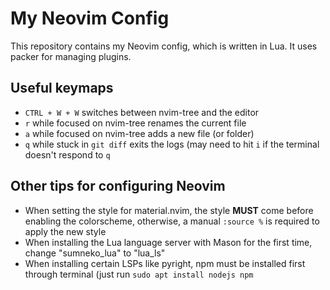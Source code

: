 # My Neovim Config

This repository contains my Neovim config, which is written in Lua. It uses packer for managing plugins.

## Useful keymaps
- `CTRL + W + W` switches between nvim-tree and the editor
- `r` while focused on nvim-tree renames the current file
- `a` while focused on nvim-tree adds a new file (or folder)
- `q` while stuck in `git diff` exits the logs (may need to hit `i` if the terminal doesn't respond to `q`

## Other tips for configuring Neovim
- When setting the style for material.nvim, the style **MUST** come before enabling the colorscheme, otherwise, a manual `:source %` is required to apply the new style
- When installing the Lua language server with Mason for the first time, change "sumneko_lua" to "lua_ls"
- When installing certain LSPs like pyright, npm must be installed first through terminal (just run `sudo apt install nodejs npm`
